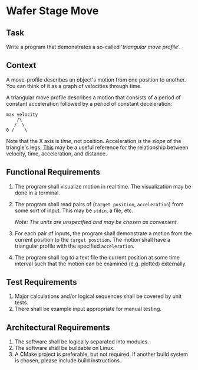 # Wafer Stage Move

## Task

Write a program that demonstrates a so-called '*triangular move profile*'.


## Context

A move-profile describes an object's motion from one position to another.
You can think of it as a graph of velocities through time.

A triangular move profile describes a motion that consists of a period of
constant acceleration followed by a period of constant deceleration:

```
max velocity
    /\
   /  \
0 /    \
```

Note that the X axis is *time*, not position. Acceleration is the *slope* of
the triangle's legs. [This](https://www.linearmotiontips.com/how-to-calculate-velocity/)
may be a useful reference for the relationship between velocity, time, 
acceleration, and distance.


## Functional Requirements

1. The program shall visualize motion in real time.
   The visualization may be done in a terminal.

2. The program shall read pairs of (`target position`, `acceleration`) from
   some sort of input. This may be `stdin`, a file, etc.

   *Note: The units are unspecified and may be chosen as convenient.*

3. For each pair of inputs, the program shall demonstrate a motion from
   the current position to the `target position`.
   The motion shall have a triangular profile with the specified `acceleration`.

4. The program shall log to a text file the current position at some time
   interval such that the motion can be examined (e.g. plotted) externally.


## Test Requirements

1. Major calculations and/or logical sequences shall be covered by unit tests.
2. There shall be example input appropriate for manual testing.


## Architectural Requirements

1. The software shall be logically separated into modules.
2. The software shall be buildable on Linux.
3. A CMake project is preferable, but not required.
   If another build system is chosen, please include build instructions.

